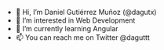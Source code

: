 - 👋 Hi, I’m Daniel Gutiérrez Muñoz (@dagutx)
- 👀 I’m interested in Web Development
- 🌱 I’m currently learning Angular
- 📫 You can reach me on Twitter @daguttt

<!---
dagutx/dagutx is a ✨ special ✨ repository because its `README.md` (this file) appears on your GitHub profile.
You can click the Preview link to take a look at your changes.
--->
